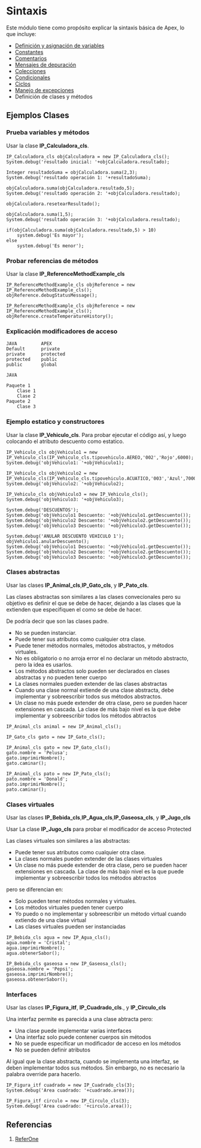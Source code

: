 # Sintaxis

Este módulo tiene como propósito explicar la sintaxis básica de Apex, lo que incluye:

- [Definición y asignación de variables](https://github.com/XSawdarkX/Curiosidades-Apex/edit/main/Sintaxis_Variables.md) 
- [Constantes](https://github.com/XSawdarkX/Curiosidades-Apex/blob/main/Sintaxis_Constantes.md)
- [Comentarios](https://github.com/XSawdarkX/Curiosidades-Apex/blob/main/Sintaxis_Constantes.md)
- [Mensajes de depuración](https://github.com/XSawdarkX/Curiosidades-Apex/blob/main/Sintaxis_Constantes.md)
- [Colecciones](https://github.com/XSawdarkX/Curiosidades-Apex/blob/main/Sintaxis_Colecciones.md)
- [Condicionales](https://github.com/XSawdarkX/Curiosidades-Apex/blob/main/Sintaxis_Condicionales.md)
- [Ciclos](https://github.com/XSawdarkX/Curiosidades-Apex/blob/main/Sintaxis_Ciclos.md)
- [Manejo de excepciones](https://github.com/XSawdarkX/Curiosidades-Apex/blob/main/Sintaxis_Excepciones.md)
- Definición de clases y métodos

## Ejemplos Clases

### Prueba variables y métodos

Usar la clase **IP_Calculadora_cls**. 

```Apex
IP_Calculadora_cls objCalculadora = new IP_Calculadora_cls();
System.debug('resultado inicial: '+objCalculadora.resultado);

Integer resultadoSuma = objCalculadora.suma(2,3);
System.debug('resultado operación 1: '+resultadoSuma);

objCalculadora.suma(objCalculadora.resultado,5);
System.debug('resultado operación 2: '+objCalculadora.resultado);

objCalculadora.resetearResultado();

objCalculadora.suma(1,5);
System.debug('resultado operación 3: '+objCalculadora.resultado);

if(objCalculadora.suma(objCalculadora.resultado,5) > 10)
    system.debug('Es mayor');
else
    system.debug('Es menor');
```

### Probar referencias de métodos

Usar la clase **IP_ReferenceMethodExample_cls**

```Apex
IP_ReferenceMethodExample_cls objReference = new IP_ReferenceMethodExample_cls();
objReference.debugStatusMessage();

IP_ReferenceMethodExample_cls objReference = new IP_ReferenceMethodExample_cls();
objReference.createTemperatureHistory();
```

### Explicación modificadores de acceso


```Apex
JAVA         APEX
Default      private
private      protected
protected    public
public       global 

JAVA

Paquete 1
	Clase 1
	Clase 2
Paquete 2
	Clase 3
```

### Ejemplo estatico y constructores

Usar la clase  **IP_Vehiculo_cls**. Para probar ejecutar el código así, y luego colocando el atributo descuento como estatico.

```Apex
IP_Vehiculo_cls objVehiculo1 = new IP_Vehiculo_cls(IP_Vehiculo_cls.tipovehiculo.AEREO,'002','Rojo',6000);
System.debug('objVehiculo1: '+objVehiculo1);

IP_Vehiculo_cls objVehiculo2 = new IP_Vehiculo_cls(IP_Vehiculo_cls.tipovehiculo.ACUATICO,'003','Azul',7000);
System.debug('objVehiculo2: '+objVehiculo2);

IP_Vehiculo_cls objVehiculo3 = new IP_Vehiculo_cls();
System.debug('objVehiculo3: '+objVehiculo3);

System.debug('DESCUENTOS');
System.debug('objVehiculo1 Descuento: '+objVehiculo1.getDescuento());
System.debug('objVehiculo2 Descuento: '+objVehiculo2.getDescuento());
System.debug('objVehiculo3 Descuento: '+objVehiculo3.getDescuento());

System.debug('ANULAR DESCUENTO VEHICULO 1');
objVehiculo1.anularDescuento();
System.debug('objVehiculo1 Descuento: '+objVehiculo1.getDescuento());
System.debug('objVehiculo2 Descuento: '+objVehiculo2.getDescuento());
System.debug('objVehiculo3 Descuento: '+objVehiculo3.getDescuento());
```

### Clases abstractas

Usar las clases **IP_Animal_cls**,**IP_Gato_cls**, y **IP_Pato_cls**. 

Las clases abstractas son similares a las clases convecionales pero su objetivo es definir el que se debe de hacer, dejando a las clases que la extienden que especifiquen el como se debe de hacer. 

De podría decir que son las clases padre.

- No se pueden instanciar.
- Puede tener sus atributos como cualquier otra clase.
- Puede tener métodos normales, métodos abstractos, y métodos virtuales.
- No es obligatorio o no arroja error el no declarar un método abstracto, pero la idea es usarlos.
- Los métodos abstractos solo pueden ser declarados en clases abstractas y no pueden tener cuerpo
- La clases normales pueden extender de las clases abstractas
- Cuando una clase normal extiende de una clase abstracta, debe implementar y sobreescribir todos sus métodos abstractos.
- Un clase no más puede extender de otra clase, pero se pueden hacer extensiones en cascada. La clase de más bajo nivel es la que debe implementar y sobreescribir 
todos los métodos abtractos


```Apex
IP_Animal_cls animal = new IP_Animal_cls();

IP_Gato_cls gato = new IP_Gato_cls();

IP_Animal_cls gato = new IP_Gato_cls();
gato.nombre = 'Pelusa';
gato.imprimirNombre();
gato.caminar();

IP_Animal_cls pato = new IP_Pato_cls();
pato.nombre = 'Donald';
pato.imprimirNombre();
pato.caminar();
```

### Clases virtuales

Usar las clases **IP_Bebida_cls**,**IP_Agua_cls**,**IP_Gaseosa_cls**, y **IP_Jugo_cls**

Usar La clase **IP_Jugo_cls** para probar el modificador de acceso Protected

Las clases virtuales son similares a las abstractas:

- Puede tener sus atributos como cualquier otra clase. 
- La clases normales pueden extender de las clases virtuales
- Un clase no más puede extender de otra clase, pero se pueden hacer extensiones en cascada. La clase de más bajo nivel es la que puede implementar y sobreescribir 
todos los métodos abtractos

pero se diferencian en:

- Solo pueden tener métodos normales y virtuales.
- Los métodos virtuales pueden tener cuerpo
- Yo puedo o no implementar y sobreescribir un método virtual cuando extiendo de una clase virtual
- Las clases virtuales pueden ser instanciadas

```Apex
IP_Bebida_cls agua = new IP_Agua_cls();
agua.nombre = 'Cristal';
agua.imprimirNombre();
agua.obtenerSabor();

IP_Bebida_cls gaseosa = new IP_Gaseosa_cls();
gaseosa.nombre = 'Pepsi';
gaseosa.imprimirNombre();
gaseosa.obtenerSabor();
```

### Interfaces

Usar las clases **IP_Figura_itf**, **IP_Cuadrado_cls**., y **IP_Circulo_cls**

Una interfaz permite es parecida a una clase abtracta pero:

- Una clase puede implementar varias interfaces
- Una interfaz solo puede contener cuerpos sin métodos
- No se puede especificar un modificador de acceso en los métodos
- No se pueden definir atributos

Al igual que la clase abstracta, cuando se implementa una interfaz, se deben implementar todos sus métodos. Sin embargo, no es necesario la palabra override para hacerlo.

```Apex
IP_Figura_itf cuadrado = new IP_Cuadrado_cls(3);
System.debug('Area cuadrado: '+cuadrado.area());

IP_Figura_itf circulo = new IP_Circulo_cls(3);
System.debug('Area cuadrado: '+circulo.area());
```

## Referencias

1. [ReferOne]()
